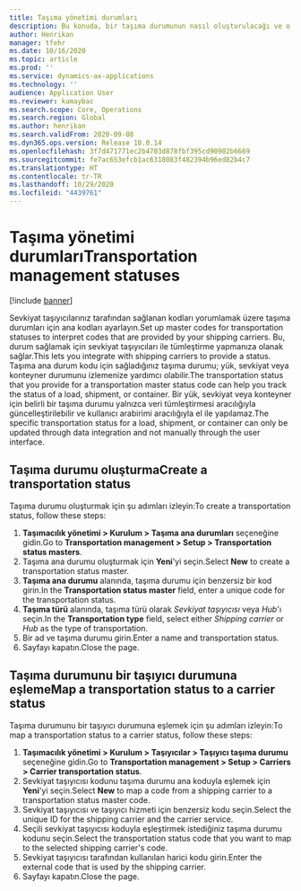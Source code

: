 ```yaml
---
title: Taşıma yönetimi durumları
description: Bu konuda, bir taşıma durumunun nasıl oluşturulacağı ve o durumun bir taşıyıcı durumuna nasıl eşleneceği açıklanmaktadır.
author: Henrikan
manager: tfehr
ms.date: 10/16/2020
ms.topic: article
ms.prod: ''
ms.service: dynamics-ax-applications
ms.technology: ''
audience: Application User
ms.reviewer: kamaybac
ms.search.scope: Core, Operations
ms.search.region: Global
ms.author: henrikan
ms.search.validFrom: 2020-09-08
ms.dyn365.ops.version: Release 10.0.14
ms.openlocfilehash: 3f7d471771ec2b4703d878fbf395cd90902b6669
ms.sourcegitcommit: fe7ac653efcb1ac6318083f482394b96ed82b4c7
ms.translationtype: HT
ms.contentlocale: tr-TR
ms.lasthandoff: 10/29/2020
ms.locfileid: "4439761"
---
```

# <a name="transportation-management-statuses"></a><span data-ttu-id="b6008-103">Taşıma yönetimi durumları</span><span class="sxs-lookup"><span data-stu-id="b6008-103">Transportation management statuses</span></span>

[!include [banner](../includes/banner.md)]

<span data-ttu-id="b6008-104">Sevkiyat taşıyıcılarınız tarafından sağlanan kodları yorumlamak üzere taşıma durumları için ana kodları ayarlayın.</span><span class="sxs-lookup"><span data-stu-id="b6008-104">Set up master codes for transportation statuses to interpret codes that are provided by your shipping carriers.</span></span> <span data-ttu-id="b6008-105">Bu, durum sağlamak için sevkiyat taşıyıcıları ile tümleştirme yapmanıza olanak sağlar.</span><span class="sxs-lookup"><span data-stu-id="b6008-105">This lets you integrate with shipping carriers to provide a status.</span></span> <span data-ttu-id="b6008-106">Taşıma ana durum kodu için sağladığınız taşıma durumu; yük, sevkiyat veya konteyner durumunu izlemenize yardımcı olabilir.</span><span class="sxs-lookup"><span data-stu-id="b6008-106">The transportation status that you provide for a transportation master status code can help you track the status of a load, shipment, or container.</span></span> <span data-ttu-id="b6008-107">Bir yük, sevkiyat veya konteyner için belirli bir taşıma durumu yalnızca veri tümleştirmesi aracılığıyla güncelleştirilebilir ve kullanıcı arabirimi aracılığıyla el ile yapılamaz.</span><span class="sxs-lookup"><span data-stu-id="b6008-107">The specific transportation status for a load, shipment, or container can only be updated through data integration and not manually through the user interface.</span></span>

## <a name="create-a-transportation-status"></a><span data-ttu-id="b6008-108">Taşıma durumu oluşturma</span><span class="sxs-lookup"><span data-stu-id="b6008-108">Create a transportation status</span></span>

<span data-ttu-id="b6008-109">Taşıma durumu oluşturmak için şu adımları izleyin:</span><span class="sxs-lookup"><span data-stu-id="b6008-109">To create a transportation status, follow these steps:</span></span>

1. <span data-ttu-id="b6008-110">**Taşımacılık yönetimi \> Kurulum \> Taşıma ana durumları** seçeneğine gidin.</span><span class="sxs-lookup"><span data-stu-id="b6008-110">Go to **Transportation management \> Setup \> Transportation status masters**.</span></span>
1. <span data-ttu-id="b6008-111">Taşıma ana durumu oluşturmak için **Yeni**'yi seçin.</span><span class="sxs-lookup"><span data-stu-id="b6008-111">Select **New** to create a transportation status master.</span></span>
1. <span data-ttu-id="b6008-112">**Taşıma ana durumu** alanında, taşıma durumu için benzersiz bir kod girin.</span><span class="sxs-lookup"><span data-stu-id="b6008-112">In the **Transportation status master** field, enter a unique code for the transportation status.</span></span>
1. <span data-ttu-id="b6008-113">**Taşıma türü** alanında, taşıma türü olarak *Sevkiyat taşıyıcısı* veya *Hub*'ı seçin.</span><span class="sxs-lookup"><span data-stu-id="b6008-113">In the **Transportation type** field, select either *Shipping carrier* or *Hub* as the type of transportation.</span></span>
1. <span data-ttu-id="b6008-114">Bir ad ve taşıma durumu girin.</span><span class="sxs-lookup"><span data-stu-id="b6008-114">Enter a name and transportation status.</span></span>
1. <span data-ttu-id="b6008-115">Sayfayı kapatın.</span><span class="sxs-lookup"><span data-stu-id="b6008-115">Close the page.</span></span>

## <a name="map-a-transportation-status-to-a-carrier-status"></a><span data-ttu-id="b6008-116">Taşıma durumunu bir taşıyıcı durumuna eşleme</span><span class="sxs-lookup"><span data-stu-id="b6008-116">Map a transportation status to a carrier status</span></span>

<span data-ttu-id="b6008-117">Taşıma durumunu bir taşıyıcı durumuna eşlemek için şu adımları izleyin:</span><span class="sxs-lookup"><span data-stu-id="b6008-117">To map a transportation status to a carrier status, follow these steps:</span></span>

1. <span data-ttu-id="b6008-118">**Taşımacılık yönetimi \> Kurulum \> Taşıyıcılar \> Taşıyıcı taşıma durumu** seçeneğine gidin.</span><span class="sxs-lookup"><span data-stu-id="b6008-118">Go to **Transportation management \> Setup \> Carriers \> Carrier transportation status**.</span></span>
1. <span data-ttu-id="b6008-119">Sevkiyat taşıyıcısı kodunu taşıma durumu ana koduyla eşlemek için **Yeni**'yi seçin.</span><span class="sxs-lookup"><span data-stu-id="b6008-119">Select **New** to map a code from a shipping carrier to a transportation status master code.</span></span>
1. <span data-ttu-id="b6008-120">Sevkiyat taşıyıcısı ve taşıyıcı hizmeti için benzersiz kodu seçin.</span><span class="sxs-lookup"><span data-stu-id="b6008-120">Select the unique ID for the shipping carrier and the carrier service.</span></span>
1. <span data-ttu-id="b6008-121">Seçili sevkiyat taşıyıcısı koduyla eşleştirmek istediğiniz taşıma durumu kodunu seçin.</span><span class="sxs-lookup"><span data-stu-id="b6008-121">Select the transportation status code that you want to map to the selected shipping carrier's code.</span></span>
1. <span data-ttu-id="b6008-122">Sevkiyat taşıyıcısı tarafından kullanılan harici kodu girin.</span><span class="sxs-lookup"><span data-stu-id="b6008-122">Enter the external code that is used by the shipping carrier.</span></span>
1. <span data-ttu-id="b6008-123">Sayfayı kapatın.</span><span class="sxs-lookup"><span data-stu-id="b6008-123">Close the page.</span></span>
